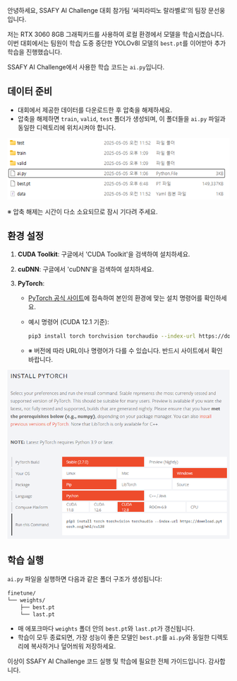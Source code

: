 안녕하세요, SSAFY AI Challenge 대회 참가팀 ‘싸피라띠노 랄라벨로’의 팀장 문선웅입니다.

저는 RTX 3060 8GB 그래픽카드를 사용하여 로컬 환경에서 모델을 학습시켰습니다.
이번 대회에서는 팀원이 학습 도중 중단한 YOLOv8l 모델의 `best.pt`를 이어받아 추가 학습을 진행했습니다.

SSAFY AI Challenge에서 사용한 학습 코드는 `ai.py`입니다.

## 데이터 준비

* 대회에서 제공한 데이터를 다운로드한 후 압축을 해제하세요.
* 압축을 해제하면 `train`, `valid`, `test` 폴더가 생성되며, 이 폴더들을 `ai.py` 파일과 동일한 디렉토리에 위치시켜야 합니다.

![디렉토리 구조](/photos/directory_hierarchy.png)

※ 압축 해제는 시간이 다소 소요되므로 잠시 기다려 주세요.

## 환경 설정

1. **CUDA Toolkit**: 구글에서 'CUDA Toolkit'을 검색하여 설치하세요.
2. **cuDNN**: 구글에서 'cuDNN'을 검색하여 설치하세요.
3. **PyTorch**:

   * [PyTorch 공식 사이트](https://pytorch.org/)에 접속하여 본인의 환경에 맞는 설치 명령어를 확인하세요.
   * 예시 명령어 (CUDA 12.1 기준):

     ```bash
     pip3 install torch torchvision torchaudio --index-url https://download.pytorch.org/whl/cu121
     ```
   * ※ 버전에 따라 URL이나 명령어가 다를 수 있습니다. 반드시 사이트에서 확인 바랍니다.

![PyTorch 설치 가이드](/photos/pytorch_site.png)

## 학습 실행

`ai.py` 파일을 실행하면 다음과 같은 폴더 구조가 생성됩니다:

```
finetune/
└── weights/
    ├── best.pt
    └── last.pt
```

* 매 에포크마다 `weights` 폴더 안의 `best.pt`와 `last.pt`가 갱신됩니다.
* 학습이 모두 종료되면, 가장 성능이 좋은 모델인 `best.pt`를 `ai.py`와 동일한 디렉토리에 복사하거나 덮어씌워 저장하세요.

이상이 SSAFY AI Challenge 코드 실행 및 학습에 필요한 전체 가이드입니다.
감사합니다.
